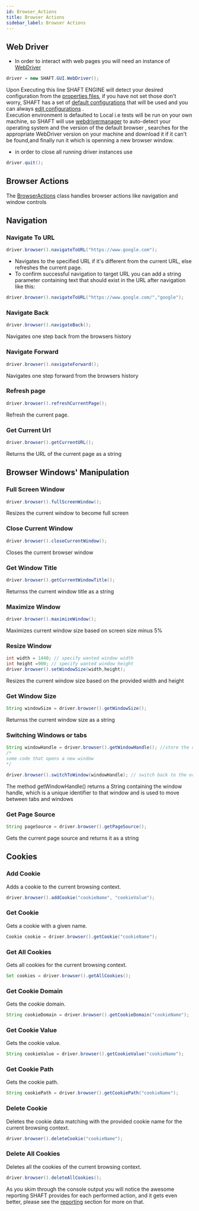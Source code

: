 ```yaml
---
id: Browser_Actions
title: Browser Actions
sidebar_label: Browser Actions
---
```


## Web Driver

-   In order to interact with web pages you will need an instance of [WebDriver]

```java
driver = new SHAFT.GUI.WebDriver();
```

Upon Executing this line SHAFT ENGINE will detect your desired configuration from the [properties files], if you have not set those don't worry, SHAFT has a set of
[default configurations] that will be used and you can always [edit configurations] .<br/>
Execution environment is defaulted to Local i.e tests will be run on your own machine, so SHAFT will use [webdrivermanager] to auto-detect your operating system and the version of the default browser , searches for the appropriate WebDriver version on your machine and download it if it can't be found,and finally run it which is openning a new browser window.

-   in order to close all running driver instances use

```java
driver.quit();
```

## Browser Actions

The [BrowserActions] class handles browser actions like navigation and window controls

## Navigation

### Navigate To URL

```java
driver.browser().navigateToURL("https://www.google.com");
```

-   Navigates to the specified URL if it's different from the current URL, else refreshes the current page.
-   To confirm successful navigation to target URL you can add a string parameter containing text that should exist in the URL after navigation like this:

```java
driver.browser().navigateToURL("https://www.google.com/","google");
```

### Navigate Back

```java
driver.browser().navigateBack();
```

Navigates one step back from the browsers history

### Navigate Forward

```java
driver.browser().navigateForward();
```

Navigates one step forward from the browsers history

### Refresh page

```java
driver.browser().refreshCurrentPage();
```

Refresh the current page.

### Get Current Url

```java
driver.browser().getCurrentURL();
```

Returns the URL of the current page as a string

## Browser Windows' Manipulation

### Full Screen Window

```java
driver.browser().fullScreenWindow();
```

Resizes the current window to become full screen

### Close Current Window

```java
driver.browser().closeCurrentWindow​();
```

Closes the current browser window

### Get Window Title

```java
driver.browser().getCurrentWindowTitle();
```

Returnss the current window title as a string

### Maximize Window

```java
driver.browser().maximizeWindow();
```

Maximizes current window size based on screen size minus 5%

### Resize Window

```java
int width = 1440; // specify wanted window width
int height =900; // specify wanted window height
driver.browser().setWindowSize​(width,height);
```

Resizes the current window size based on the provided width and height

### Get Window Size

```java
String windowSize = driver.browser().getWindowSize();
```

Returnss the current window size as a string

### Switching Windows or tabs

```java
String windowHandle = driver.browser().getWindowHandle​(); //store the current window handle
/*
some code that opens a new window
*/

driver.browser().switchToWindow(windowHandle); // switch back to the original window
```

The method getWindowHandle​() returns a String containing the window handle, which is a unique identifier to that window and is used to move between tabs and windows

### Get Page Source​

```java
String pageSource = driver.browser().getPageSource();
```

Gets the current page source and returns it as a string

## Cookies

### Add Cookie
Adds a cookie to the current browsing context.
```java
driver.browser().addCookie("cookieName", "cookieValue");
```

### Get Cookie
Gets a cookie with a given name.
```java
Cookie cookie = driver.browser().getCookie("cookieName");
```

### Get All Cookies
Gets all cookies for the current browsing context.
```java
Set cookies = driver.browser().getAllCookies();
```

### Get Cookie Domain
Gets the cookie domain.
```java
String cookieDomain = driver.browser().getCookieDomain("cookieName");
```

### Get Cookie Value
Gets the cookie value.
```java
String cookieValue = driver.browser().getCookieValue("cookieName");
```

### Get Cookie Path
Gets the cookie path.
```java
String cookiePath = driver.browser().getCookiePath("cookieName");
```

### Delete Cookie
Deletes the cookie data matching with the provided cookie name for the current browsing context.
```java
driver.browser().deleteCookie("cookieName");
```

### Delete All Cookies
Deletes all the cookies of the current browsing context.
```java
driver.browser().deleteAllCookies();
```


As you skim through the console output you will notice the awesome reporting SHAFT provides for each performed action, and it gets even better, please see the [reporting] section for more on that.

[webdriver]: https://www.selenium.dev/documentation/en/webdriver/
[default configurations]: #
[properties files]: #
[edit configurations]: #
[driverfactory]: #
[reporting]: #
[webdrivermanager]: https://github.com/bonigarcia/webdrivermanager
[browseractions]: https://mohabmohie.github.io/SHAFT_ENGINE/apidocs/com/shaft/gui/browser/BrowserActions.html
[elementactions]: https://mohabmohie.github.io/SHAFT_ENGINE/apidocs/com/shaft/gui/element/ElementActions.html
[by methods]: https://www.selenium.dev/selenium/docs/api/java/org/openqa/selenium/By.html
[reporting]: #
[verification]: #
[getcssproperty​]: #get-the-value-of-a-css-property
